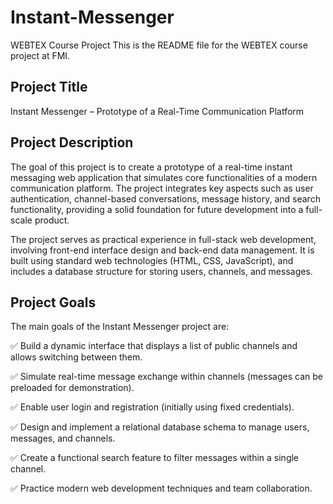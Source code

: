 # Instant-Messenger
WEBTEX Course Project
This is the README file for the WEBTEX course project at FMI.

## Project Title
Instant Messenger – Prototype of a Real-Time Communication Platform

## Project Description
The goal of this project is to create a prototype of a real-time instant messaging web application that simulates core functionalities of a modern communication platform. The project integrates key aspects such as user authentication, channel-based conversations, message history, and search functionality, providing a solid foundation for future development into a full-scale product.

The project serves as practical experience in full-stack web development, involving front-end interface design and back-end data management. It is built using standard web technologies (HTML, CSS, JavaScript), and includes a database structure for storing users, channels, and messages.

## Project Goals
The main goals of the Instant Messenger project are:

✅ Build a dynamic interface that displays a list of public channels and allows switching between them.

✅ Simulate real-time message exchange within channels (messages can be preloaded for demonstration).

✅ Enable user login and registration (initially using fixed credentials).

✅ Design and implement a relational database schema to manage users, messages, and channels.

✅ Create a functional search feature to filter messages within a single channel.

✅ Practice modern web development techniques and team collaboration.


